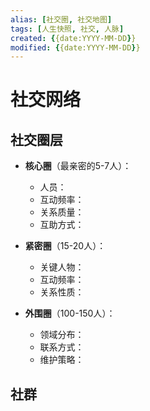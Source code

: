 ```yaml
---
alias: [社交圈, 社交地图]
tags: [人生快照, 社交, 人脉]
created: {{date:YYYY-MM-DD}}
modified: {{date:YYYY-MM-DD}}
---
```


# 社交网络

## 社交圈层
- **核心圈**（最亲密的5-7人）：
  - 人员：
  - 互动频率：
  - 关系质量：
  - 互助方式：

- **紧密圈**（15-20人）：
  - 关键人物：
  - 互动频率：
  - 关系性质：

- **外围圈**（100-150人）：
  - 领域分布：
  - 联系方式：
  - 维护策略：

## 社群